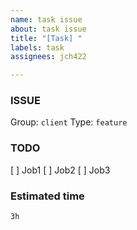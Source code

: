 ```yaml
---
name: task issue
about: task issue
title: "[Task] "
labels: task
assignees: jch422

---
```


### ISSUE
Group: `client`
Type: `feature`

### TODO
[ ] Job1
[ ] Job2
[ ] Job3

### Estimated time
`3h`
